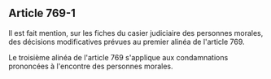 Article 769-1
----
Il est fait mention, sur les fiches du casier judiciaire des personnes morales,
des décisions modificatives prévues au premier alinéa de l'article 769.

Le troisième alinéa de l'article 769 s'applique aux condamnations prononcées à
l'encontre des personnes morales.
